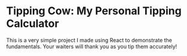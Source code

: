 # Tipping Cow: My Personal Tipping Calculator

This is a very simple project I made using React to demonstrate the fundamentals. Your waiters will thank you as you tip them accurately!
